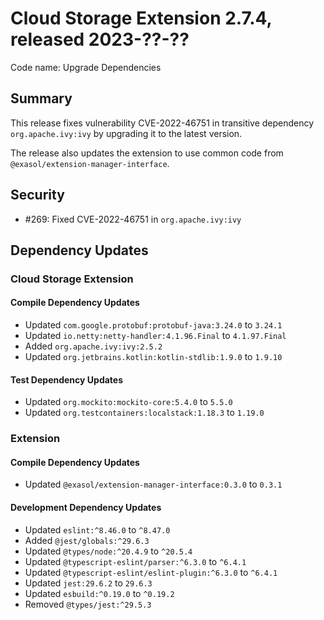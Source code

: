 # Cloud Storage Extension 2.7.4, released 2023-??-??

Code name: Upgrade Dependencies

## Summary

This release fixes vulnerability CVE-2022-46751 in transitive dependency `org.apache.ivy:ivy` by upgrading it to the latest version.

The release also updates the extension to use common code from `@exasol/extension-manager-interface`.

## Security

* #269: Fixed CVE-2022-46751 in `org.apache.ivy:ivy`

## Dependency Updates

### Cloud Storage Extension

#### Compile Dependency Updates

* Updated `com.google.protobuf:protobuf-java:3.24.0` to `3.24.1`
* Updated `io.netty:netty-handler:4.1.96.Final` to `4.1.97.Final`
* Added `org.apache.ivy:ivy:2.5.2`
* Updated `org.jetbrains.kotlin:kotlin-stdlib:1.9.0` to `1.9.10`

#### Test Dependency Updates

* Updated `org.mockito:mockito-core:5.4.0` to `5.5.0`
* Updated `org.testcontainers:localstack:1.18.3` to `1.19.0`

### Extension

#### Compile Dependency Updates

* Updated `@exasol/extension-manager-interface:0.3.0` to `0.3.1`

#### Development Dependency Updates

* Updated `eslint:^8.46.0` to `^8.47.0`
* Added `@jest/globals:^29.6.3`
* Updated `@types/node:^20.4.9` to `^20.5.4`
* Updated `@typescript-eslint/parser:^6.3.0` to `^6.4.1`
* Updated `@typescript-eslint/eslint-plugin:^6.3.0` to `^6.4.1`
* Updated `jest:29.6.2` to `29.6.3`
* Updated `esbuild:^0.19.0` to `^0.19.2`
* Removed `@types/jest:^29.5.3`
